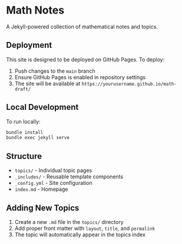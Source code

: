 # Math Notes

A Jekyll-powered collection of mathematical notes and topics.

## Deployment

This site is designed to be deployed on GitHub Pages. To deploy:

1. Push changes to the `main` branch
2. Ensure GitHub Pages is enabled in repository settings
3. The site will be available at `https://yourusername.github.io/math-draft/`

## Local Development

To run locally:

```bash
bundle install
bundle exec jekyll serve
```

## Structure

- `topics/` - Individual topic pages
- `_includes/` - Reusable template components
- `_config.yml` - Site configuration
- `index.md` - Homepage

## Adding New Topics

1. Create a new `.md` file in the `topics/` directory
2. Add proper front matter with `layout`, `title`, and `permalink`
3. The topic will automatically appear in the topics index